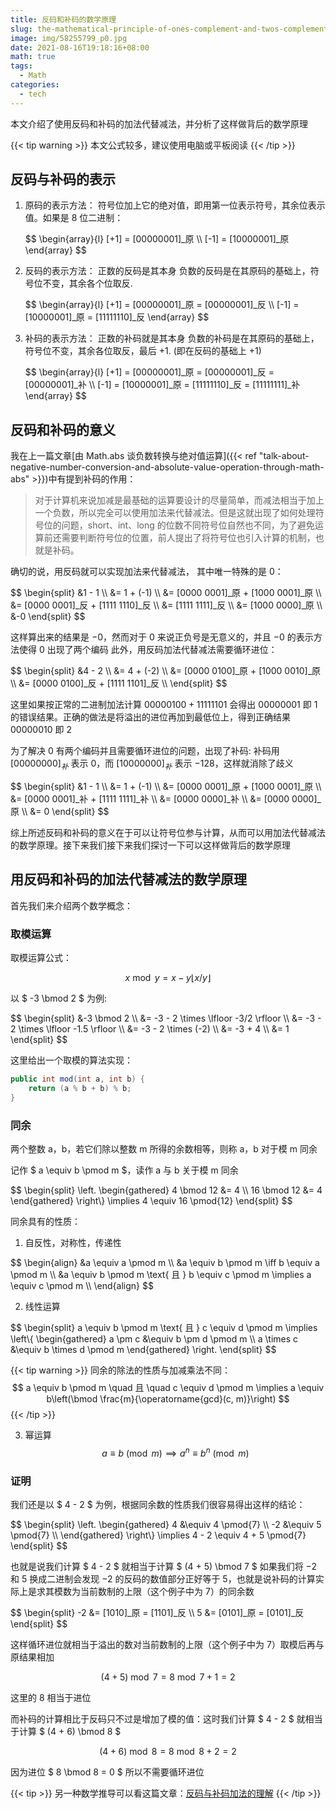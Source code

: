 ```yaml
---
title: 反码和补码的数学原理
slug: the-mathematical-principle-of-ones-complement-and-twos-complement
image: img/58255799_p0.jpg
date: 2021-08-16T19:18:16+08:00
math: true
tags:
  - Math
categories:
  - tech
---
```


本文介绍了使用反码和补码的加法代替减法，并分析了这样做背后的数学原理

<!--more-->

{{< tip warning >}}
本文公式较多，建议使用电脑或平板阅读
{{< /tip >}}

## 反码与补码的表示

1. 原码的表示方法：
   符号位加上它的绝对值，即用第一位表示符号，其余位表示值。如果是 $8$ 位二进制：
   <div>
   $$
   \begin{array}{l}
   [+1] = [00000001]_原 \\
   [-1] = [10000001]_原
   \end{array}
   $$
   </div>

2. 反码的表示方法：
   正数的反码是其本身
   负数的反码是在其原码的基础上，符号位不变，其余各个位取反.
   <div>
   $$
   \begin{array}{l}
   [+1] = [00000001]_原 = [00000001]_反 \\
   [-1] = [10000001]_原 = [11111110]_反
   \end{array}
   $$
   </div>


3. 补码的表示方法：
   正数的补码就是其本身
   负数的补码是在其原码的基础上，符号位不变，其余各位取反，最后 $+1$. (即在反码的基础上 $+1$)
   <div>
   $$
   \begin{array}{l}
   [+1] = [00000001]_原 = [00000001]_反 = [00000001]_补 \\
   [-1] = [10000001]_原 = [11111110]_反 = [11111111]_补
   \end{array}
   $$
   </div>


## 反码和补码的意义

我在上一篇文章[由 Math.abs 谈负数转换与绝对值运算]({{< ref "talk-about-negative-number-conversion-and-absolute-value-operation-through-math-abs" >}})中有提到补码的作用：

> 对于计算机来说加减是最基础的运算要设计的尽量简单，而减法相当于加上一个负数，所以完全可以使用加法来代替减法。但是这就出现了如何处理符号位的问题，short、int、long 的位数不同符号位自然也不同，为了避免运算前还需要判断符号位的位置，前人提出了将符号位也引入计算的机制，也就是补码。

确切的说，用反码就可以实现加法来代替减法， 其中唯一特殊的是 $0$：

<div>
$$
\begin{split}
&1 - 1 \\
&= 1 + (-1) \\
&= [0000 0001]_原 + [1000 0001]_原 \\
&= [0000 0001]_反 + [1111 1110]_反 \\
&= [1111 1111]_反 \\
&= [1000 0000]_原 \\
&-0
\end{split}
$$
</div>

这样算出来的结果是 $-0$，然而对于 $0$ 来说正负号是无意义的，并且 $-0$ 的表示方法使得 $0$ 出现了两个编码
此外，用反码加法代替减法需要循环进位：

<div>
$$
\begin{split}
&4 - 2 \\
&= 4 + (-2) \\
&= [0000 0100]_原 + [1000 0010]_原 \\
&= [0000 0100]_反 + [1111 1101]_反 \\
\end{split}
$$
</div>

这里如果按正常的二进制加法计算 $0000 0100 + 1111 1101$ 会得出 $0000 0001$ 即 $1$ 的错误结果。正确的做法是将溢出的进位再加到最低位上，得到正确结果 $0000 0010$ 即 $2$

为了解决 $0$ 有两个编码并且需要循环进位的问题，出现了补码:
补码用 $[00000000]_补$ 表示 0，而 $[10000000]_补$ 表示 $-128$，这样就消除了歧义

<div>
$$
\begin{split}
&1 - 1 \\
&= 1 + (-1) \\
&= [0000 0001]_原 + [1000 0001]_原 \\
&= [0000 0001]_补 + [1111 1111]_补 \\
&= [0000 0000]_补 \\
&= [0000 0000]_原 \\
&= 0
\end{split}
$$
</div>

综上所述反码和补码的意义在于可以让符号位参与计算，从而可以用加法代替减法的数学原理。接下来我们接下来我们探讨一下可以这样做背后的数学原理

## 用反码和补码的加法代替减法的数学原理

首先我们来介绍两个数学概念：

### 取模运算

取模运算公式：

$$ x \bmod y = x - y \lfloor x / y \rfloor $$

以 $ -3 \bmod 2 $ 为例:

<div>
$$
\begin{split} 
&-3 \bmod 2 \\
&= -3 - 2 \times \lfloor -3/2 \rfloor \\
&= -3 - 2 \times \lfloor -1.5 \rfloor \\
&= -3 - 2 \times (-2) \\
&= -3 + 4 \\
&= 1
\end{split}
$$
</div>

这里给出一个取模的算法实现：

```java
public int mod(int a, int b) {
    return (a % b + b) % b;
}
```

### 同余

两个整数 a，b，若它们除以整数 m 所得的余数相等，则称 a，b 对于模 m 同余

记作 $ a \equiv b \pmod m $，读作 a 与 b 关于模 m 同余

<div>
$$
\begin{split} 
\left. \begin{gathered}
4 \bmod 12 &= 4 \\
16 \bmod 12 &= 4 
\end{gathered} \right\}
\implies
4 \equiv 16 \pmod{12}
\end{split}
$$
</div>

同余具有的性质：

1. 自反性，对称性，传递性
<div>
$$
\begin{align}
&a \equiv a \pmod m \\
&a \equiv b \pmod m \iff b \equiv a \pmod m \\
&a \equiv b \pmod m \text{ 且 } b \equiv c \pmod m \implies a \equiv c \pmod m \\
\end{align}
$$
</div>

2. 线性运算
<div>
$$
\begin{split} 
a \equiv b \pmod m \text{ 且 } c \equiv d \pmod m \implies
\left\{ \begin{gathered}
a \pm c &\equiv b \pm d \pmod m \\
a \times c &\equiv b \times d \pmod m
\end{gathered} \right.
\end{split}
$$
</div>

{{< tip warning >}}
同余的除法的性质与加减乘法不同：
$$ a \equiv b \pmod m \quad 且 \quad c \equiv d \pmod m \implies a \equiv b\left(\bmod \frac{m}{\operatorname{gcd}(c, m)}\right) $$
{{< /tip >}}

3. 幂运算
   $$ a \equiv b \pmod m \implies a^{n} \equiv b^{n} \pmod m $$

### 证明

我们还是以 $ 4 - 2 $ 为例，根据同余数的性质我们很容易得出这样的结论：

<div>
$$
\begin{split}
\left. \begin{gathered}
4 &\equiv 4 \pmod{7} \\
-2 &\equiv 5 \pmod{7} \\
\end{gathered} \right\}
\implies 4 - 2 \equiv 4 + 5 \pmod{7}
\end{split}
$$
</div>

也就是说我们计算 $ 4 - 2 $ 就相当于计算 $ (4 + 5) \bmod 7 $
如果我们将 $-2$ 和 $5$ 换成二进制会发现 $-2$ 的反码的数值部分正好等于 $5$，也就是说补码的计算实际上是求其模数为当前数制的上限（这个例子中为 $7$）的同余数

<div>
$$
\begin{split}
-2 &= [1010]_原 = [1101]_反 \\
5 &= [0101]_原 = [0101]_反
\end{split}
$$
</div>



这样循环进位就相当于溢出的数对当前数制的上限（这个例子中为 $7$）取模后再与原结果相加

$$ (4 + 5) \bmod 7 = 8 \bmod 7 + 1 = 2 $$

这里的 $8$ 相当于进位

而补码的计算相比于反码只不过是增加了模的值：这时我们计算 $ 4 - 2 $ 就相当于计算 $ (4 + 6) \bmod 8 $

$$ (4 + 6) \bmod 8 = 8 \bmod 8 + 2 = 2 $$

因为进位 $ 8 \bmod 8 = 0 $ 所以不需要循环进位

{{< tip >}}
另一种数学推导可以看这篇文章：[反码与补码加法的理解](https://note.sbwcwso.com/pages/1dd33b)
{{< /tip >}}
